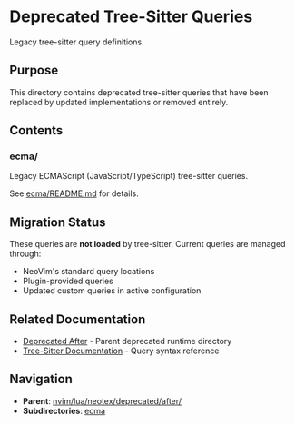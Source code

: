 # Deprecated Tree-Sitter Queries

Legacy tree-sitter query definitions.

## Purpose

This directory contains deprecated tree-sitter queries that have been replaced by updated implementations or removed entirely.

## Contents

### ecma/

Legacy ECMAScript (JavaScript/TypeScript) tree-sitter queries.

See [ecma/README.md](ecma/README.md) for details.

## Migration Status

These queries are **not loaded** by tree-sitter. Current queries are managed through:

- NeoVim's standard query locations
- Plugin-provided queries
- Updated custom queries in active configuration

## Related Documentation

- [Deprecated After](../README.md) - Parent deprecated runtime directory
- [Tree-Sitter Documentation](https://tree-sitter.github.io/tree-sitter/) - Query syntax reference

## Navigation

- **Parent**: [nvim/lua/neotex/deprecated/after/](../README.md)
- **Subdirectories**: [ecma](ecma/README.md)
